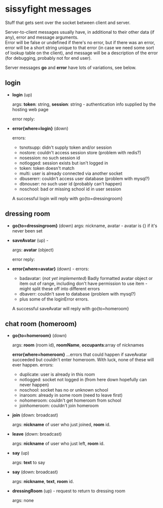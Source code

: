 # sissyfight messages

Stuff that gets sent over the socket between client and server.  

Server-to-client messages usually have, in additional to their other data (if any), error and message arguments.  
Error will be false or undefined if there's no error, but if there was an error, error will be a short string 
unique to that error (in case we need some sort of lookup table on the client), and message will be a description
of the error (for debugging, probably not for end user).

Server messages **go** and **error** have lots of variations, see below.

## login

*	**login** (up)

	args: **token**: string, **session**: string - authentication info supplied by the hosting web page
	
	error reply:
	
*	**error{where=login}** (down)

	errors:
	* tsnotsupp: didn't supply token and/or session
	* nostore: couldn't access session store (problem with redis?)
	* nosession: no such session id
	* notlogged: session exists but isn't logged in
	* token: token doesn't match
	* multi: user is already connected via another socket
	* dbusererr: couldn't access user database (problem with mysql?)
	* dbnouser: no such user id (probably can't happen)
	* noschool: bad or missing school id in user session
	
	A successful login will reply with go{to=dressingroom}
	
## dressing room

*	**go{to=dressingroom}** (down)
	args: nickname, avatar - avatar is {} if it's never been set
	
*	**saveAvatar** (up) -

	args: **avatar** (object)
	
	error reply:

*	**error{where=avatar}** (down) -
	errors:
	* badavatar: (*not yet implemented*) Badly formatted avatar object or item out of range, including don't have permission to use item - might split these off into different errors
	* dbaverr: couldn't save to database (problem with mysql?)
	* plus some of the loginError errors.
	
	A successful saveAvatar will reply with go{to=homeroom}

## chat room (homeroom)
	
*	**go{to=homeroom}** (down)

	args: **room** (room id), **roomName**, **occupants**:array of nicknames
	
	**error{where=homeroom}** ...errors that could happen if saveAvatar succeeded but couldn't enter homeroom. With luck, none of these will ever happen.
	errors:
	* duplicate: user is already in this room
	* notlogged: socket not logged in (from here down hopefully can never happen)
	* noschool: socket has no or unknown school	
	* inaroom: already in some room (need to leave first)
	* nohomeroom: couldn't get homeroom from school
	* joinhomeroom: couldn't join homeroom
	

*	**join** (down: broadcast)

	args: **nickname** of user who just joined, **room** id.
	
*	**leave** (down: broadcast)

	args: **nickname** of user who just left, **room** id.
	
*	**say**	(up)

	args: **text** to say
	
*	**say** (down: broadcast)

	args: **nickname**, **text**, **room** id.

*	**dressingRoom** (up) - request to return to dressing room

	args: none


